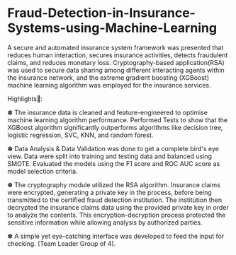# Fraud-Detection-in-Insurance-Systems-using-Machine-Learning

A secure and automated insurance system framework was presented that reduces human interaction, secures insurance activities, detects fraudulent claims, and reduces monetary loss. Cryptography-based application(RSA) was used to secure data sharing among different interacting agents within the insurance network, and the extreme gradient boosting (XGBoost) machine learning algorithm was employed for the insurance services.

Highlights🚀:

✽ The insurance data is cleaned and feature-engineered to optimise machine learning algorithm performance. Performed Tests to show that the XGBoost algorithm significantly outperforms algorithms like decision tree, logistic regression, SVC, KNN, and random forest. 

✽ Data Analysis & Data Validation was done to get a complete bird's eye view. Data were split into training and testing data and balanced using SMOTE. Evaluated the models using the F1 score and ROC AUC score as model selection criteria.

✽ The cryptography module utilized the RSA algorithm. Insurance claims were encrypted, generating a private key in the process, before being transmitted to the certified fraud detection institution. The institution then decrypted the insurance claims data using the provided private key in order to analyze the contents. This encryption-decryption process protected the sensitive information while allowing analysis by authorized parties.

✽ A simple yet eye-catching interface was developed to feed the input for checking. (Team Leader Group of 4).
